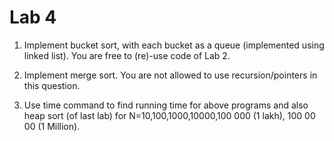 # Lab 4

1. Implement bucket sort, with each bucket as a queue (implemented using linked list). You are free to (re)-use code of Lab 2.

2. Implement merge sort. You are not allowed to use recursion/pointers in this question.

3. Use time command to find running time for above programs and also heap sort (of last lab) for N=10,100,1000,10000,100 000 (1 lakh), 100 00 00 (1 Million).
